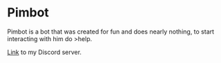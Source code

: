 # Pimbot

Pimbot is a bot that was created for fun and does nearly nothing, to start interacting with him do >help.

<a href = "https://discord.gg/XJYAun2">Link</a> to my Discord server.
